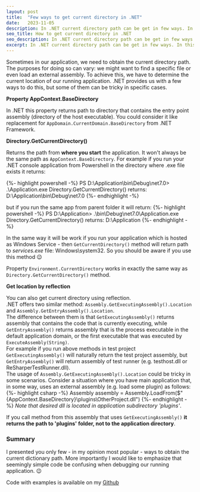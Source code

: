 ```yaml
---
layout: post
title:  "Few ways to get current directory in .NET"
date:   2023-11-05
description: In .NET current directory path can be get in few ways. In this post I want to describe some of them and show how they work in specific cases.
seo_title: How to get current directory in .NET
seo_description: In .NET current directory path can be get in few ways. In this post I want to describe some of them and show how they work in specific cases.
excerpt: In .NET current directory path can be get in few ways. In this post I want to describe some of them and show how they work in specific cases.
---
```


<p class="intro"><span class="dropcap">S</span>ometimes in our application, we need to obtain the current directory path. The purposes for doing so can vary: we might want to find a specific file or even load an external assembly. To achieve this, we have to determine the current location of our running application. .NET provides us with a few ways to do this, but some of them can be tricky in specific cases.</p>

**Property AppContext.BaseDirectory**  
  
  In .NET this property returns path to directory that contains the entry point assembly (directory of the host executable). You could consider it like replacement for ``AppDomain.CurrentDomain.BaseDirectory`` from .NET Framework.

**Directory.GetCurrentDirectory()**

Returns the path from **where you start** the application. It won't always be the same path as ``AppContext.BaseDirectory``. For example if you run your .NET console application from Powershell in the directory where .exe file exists it returns:

{%- highlight powershell -%}
PS D:\Application\bin\Debug\net7.0> .\Application.exe
Directory.GetCurrentDirectory() returns: D:\Application\bin\Debug\net7.0
{%- endhighlight -%}

but if you run the same app from parent folder it will return:
{%- highlight powershell -%}
PS D:\Application> .\bin\Debug\net7.0\Application.exe
Directory.GetCurrentDirectory() returns: D:\Application
{%- endhighlight -%}

In the same way it will be work if you run your application which is hosted as Windows Service - then ``GetCurrentDirectory()`` method will return path to _services.exe_ file: Windows\system32. So you should be aware if you use this method 😉

Property ``Environment.CurrentDirectory`` works in exactly the same way as ``Directory.GetCurrentDirectory()`` method.


**Get location by reflection**  

You can also get current directory using reflection.  
.NET offers two similar method: ``Assembly.GetExecutingAssembly().Location`` and ``Assembly.GetEntryAssembly().Location``.  
The difference between them is that ``GetExecutingAssembly()`` returns assembly that contains the code that is currently executing, while ``GetEntryAssembly()`` returns assembly that is the process executable in the default application domain, or the first executable that was executed by ``ExecuteAssembly(String)``.  
For example if you run above methods in test project ``GetExecutingAssembly()`` will naturally return the test project assembly, but ``GetEntryAssembly()`` will return assembly of test runner (e.g. testhost.dll or ReSharperTestRunner.dll).  
The usage of ``Assembly.GetExecutingAssembly().Location`` could be tricky in some scenarios. Consider a situation where you have main application that, in some way, uses an external assembly (e.g. load some plugin) as follows:
{%- highlight csharp -%}
Assembly assembly = Assembly.LoadFrom($"{AppContext.BaseDirectory}\\plugins\\OtherProject.dll")
{%- endhighlight -%}
_Note that desired dll is located in application subdirectory 'plugins'_.  

If you call method from this assembly that uses ``GetExecutingAssembly()`` **it returns the path to 'plugins' folder, not to the application directory**.


### Summary
I presented you only few - in my opinion most popular - ways to obtain the current dictionary path. More importantly I would like to emphasize that seemingly simple code be confusing when debugging our running application. 😉

Code with examples is available on my [Github](https://github.com/torszulak/current-directory-example)